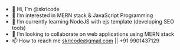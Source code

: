 - 👋 Hi, I’m @skricode
- 👀 I’m interested in MERN stack & JavaScript Programming
- 🌱 I’m currently learning NodeJS with ejs template (developing SEO tools)
- 💞️ I’m looking to collaborate on web applications using MERN stack
- 📫 How to reach me skricode@gmail.com || +91 9901437129

<!---
skricode/skricode is a ✨ special ✨ repository because its `README.md` (this file) appears on your GitHub profile.
You can click the Preview link to take a look at your changes.
--->
